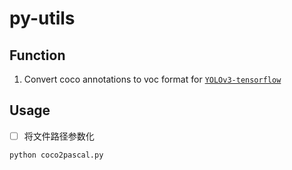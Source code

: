 # py-utils

## Function
1. Convert coco annotations to voc format for [`YOLOv3-tensorflow`](https://github.com/YunYang1994/tensorflow-yolov3)


## Usage
- [ ] 将文件路径参数化
```bash
python coco2pascal.py
```